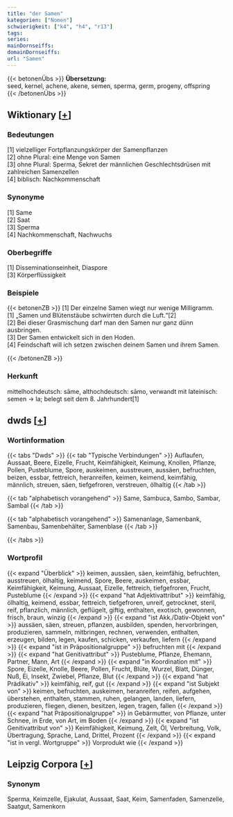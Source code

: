 ```yaml
---
title: "der Samen"
kategorien: ["Nomen"]
schwierigkeit: ["k4", "h4", "r13"]
tags:
series:
mainDornseiffs:
domainDornseiffs:
url: "Samen"
---
```


{{< betonenÜbs >}}
**Übersetzung:**  
seed, kernel, achene, akene, semen, sperma, germ, progeny, offspring  
{{< /betonenÜbs >}}

## Wiktionary [[+](https://de.wiktionary.org/wiki/Samen)]

### Bedeutungen
[1] vielzelliger Fortpflanzungskörper der Samenpflanzen  
[2] ohne Plural: eine Menge von Samen  
[3] ohne Plural: Sperma, Sekret der männlichen Geschlechtsdrüsen mit zahlreichen Samenzellen  
[4] biblisch: Nachkommenschaft  

### Synonyme
[1] Same  
[2] Saat  
[3] Sperma  
[4] Nachkommenschaft, Nachwuchs  

### Oberbegriffe
[1] Disseminationseinheit, Diaspore  
[3] Körperflüssigkeit  

### Beispiele
{{< betonenZB >}}
[1] Der einzelne Samen wiegt nur wenige Milligramm.  
[1] „Samen und Blütenstäube schwirrten durch die Luft.“[2]  
[2] Bei dieser Grasmischung darf man den Samen nur ganz dünn ausbringen.  
[3] Der Samen entwickelt sich in den Hoden.  
[4] Feindschaft will ich setzen zwischen deinem Samen und ihrem Samen.  

{{< /betonenZB >}}
### Herkunft
mittelhochdeutsch: sāme, althochdeutsch: sāmo, verwandt mit lateinisch: semen → la; belegt seit dem 8. Jahrhundert[1]  



## dwds [[+](https://www.dwds.de/wb/Samen)]

### Wortinformation
{{< tabs "Dwds" >}}
{{< tab "Typische Verbindungen" >}}
Auflaufen, Aussaat, Beere, Eizelle, Frucht, Keimfähigkeit, Keimung, Knollen, Pflanze, Pollen, Pusteblume, Spore, auskeimen, ausstreuen, aussäen, befruchten, beizen, essbar, fettreich, heranreifen, keimen, keimend, keimfähig, männlich, streuen, säen, tiefgefroren, verstreuen, ölhaltig
{{< /tab >}}

{{< tab "alphabetisch vorangehend" >}}
Same, Sambuca, Sambo, Sambar, Sambal
{{< /tab >}}

{{< tab "alphabetisch vorangehend" >}}
Samenanlage, Samenbank, Samenbau, Samenbehälter, Samenblase
{{< /tab >}}

{{< /tabs >}}

### Wortprofil
{{< expand "Überblick" >}} keimen, aussäen, säen, keimfähig, befruchten, ausstreuen, ölhaltig, keimend, Spore, Beere, auskeimen, essbar, Keimfähigkeit, Keimung, Aussaat, Eizelle, fettreich, tiefgefroren, Frucht, Pusteblume {{< /expand >}}
{{< expand "hat Adjektivattribut" >}} keimfähig, ölhaltig, keimend, essbar, fettreich, tiefgefroren, unreif, getrocknet, steril, reif, pflanzlich, männlich, geflügelt, giftig, enthalten, exotisch, gewonnen, frisch, braun, winzig {{< /expand >}}
{{< expand "ist Akk./Dativ-Objekt von" >}} aussäen, säen, streuen, pflanzen, ausbilden, spenden, hervorbringen, produzieren, sammeln, mitbringen, rechnen, verwenden, enthalten, erzeugen, bilden, legen, kaufen, schicken, verkaufen, liefern {{< /expand >}}
{{< expand "ist in Präpositionalgruppe" >}} befruchten mit {{< /expand >}}
{{< expand "hat Genitivattribut" >}} Pusteblume, Pflanze, Ehemann, Partner, Mann, Art {{< /expand >}}
{{< expand "in Koordination mit" >}} Spore, Eizelle, Knolle, Beere, Pollen, Frucht, Blüte, Wurzel, Blatt, Dünger, Nuß, Ei, Insekt, Zwiebel, Pflanze, Blut {{< /expand >}}
{{< expand "hat Prädikativ" >}} keimfähig, reif, gut {{< /expand >}}
{{< expand "ist Subjekt von" >}} keimen, befruchten, auskeimen, heranreifen, reifen, aufgehen, überstehen, enthalten, stammen, ruhen, gelangen, landen, liefern, produzieren, fliegen, dienen, besitzen, legen, tragen, fallen {{< /expand >}}
{{< expand "hat Präpositionalgruppe" >}} in Gebärmutter, von Pflanze, unter Schnee, in Erde, von Art, im Boden {{< /expand >}}
{{< expand "ist Genitivattribut von" >}} Keimfähigkeit, Keimung, Zelt, Öl, Verbreitung, Volk, Übertragung, Sprache, Land, Drittel, Prozent {{< /expand >}}
{{< expand "ist in vergl. Wortgruppe" >}} Vorprodukt wie {{< /expand >}}

## Leipzig Corpora [[+](https://corpora.uni-leipzig.de/en/res?word=Samen&corpusId=deu_newscrawl-public_2018)]


### Synonym
Sperma, Keimzelle, Ejakulat, Aussaat, Saat, Keim, Samenfaden, Samenzelle, Saatgut, Samenkorn

